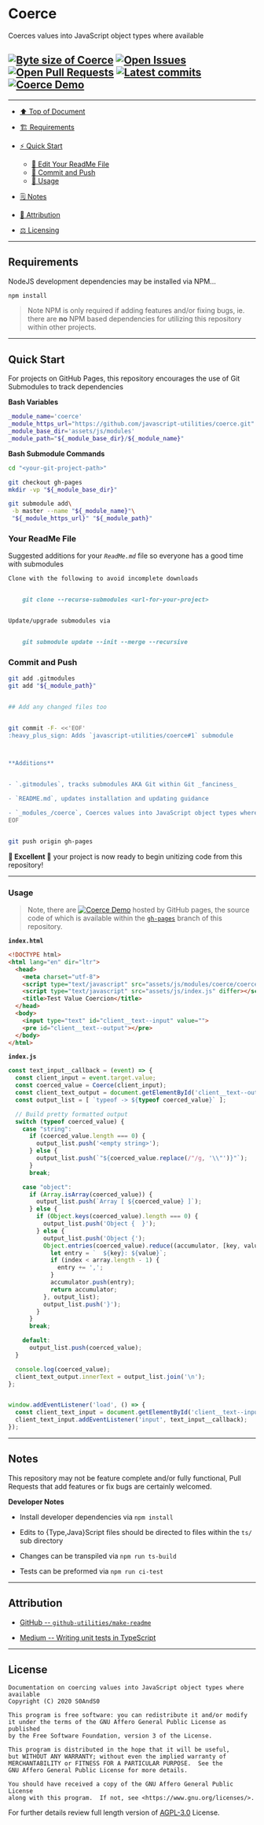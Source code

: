 # Coerce
[heading__top]:
  #coerce
  "&#x2B06; Coerces values into JavaScript object types where available"


Coerces values into JavaScript object types where available

## [![Byte size of Coerce][badge__master__coerce__source_code]][coerce__master__source_code] [![Open Issues][badge__issues__coerce]][issues__coerce] [![Open Pull Requests][badge__pull_requests__coerce]][pull_requests__coerce] [![Latest commits][badge__commits__coerce__master]][commits__coerce__master] [![Coerce Demo][badge__gh_pages__coerce]][gh_pages__coerce]


------


- [:arrow_up: Top of Document][heading__top]

- [:building_construction: Requirements][heading__requirements]

- [:zap: Quick Start][heading__quick_start]

  - [:memo: Edit Your ReadMe File][heading__your_readme_file]
  - [:floppy_disk: Commit and Push][heading__commit_and_push]
  - [&#x1F9F0; Usage][heading__usage]

- [&#x1F5D2; Notes][heading__notes]

- [:card_index: Attribution][heading__attribution]

- [:balance_scale: Licensing][heading__license]


------



## Requirements
[heading__requirements]:
  #requirements
  "&#x1F3D7; Prerequisites and/or dependencies that this project needs to function properly"


NodeJS development dependencies may be installed via NPM...


```Bash
npm install
```


> Note NPM is only required if adding features and/or fixing bugs, ie. there are **no** NPM based dependencies for utilizing this repository within other projects.


___


## Quick Start
[heading__quick_start]:
  #quick-start
  "&#9889; Perhaps as easy as one, 2.0,..."


For projects on GitHub Pages, this repository encourages the use of Git Submodules to track dependencies


**Bash Variables**


```Bash
_module_name='coerce'
_module_https_url="https://github.com/javascript-utilities/coerce.git"
_module_base_dir='assets/js/modules'
_module_path="${_module_base_dir}/${_module_name}"
```


**Bash Submodule Commands**


```Bash
cd "<your-git-project-path>"

git checkout gh-pages
mkdir -vp "${_module_base_dir}"

git submodule add\
 -b master --name "${_module_name}"\
 "${_module_https_url}" "${_module_path}"
```


### Your ReadMe File
[heading__your_readme_file]:
  #your-readme-file
  "&#x1F4DD; Suggested additions for your ReadMe.md file so everyone has a good time with submodules"


Suggested additions for your _`ReadMe.md`_ file so everyone has a good time with submodules


```MarkDown
Clone with the following to avoid incomplete downloads


    git clone --recurse-submodules <url-for-your-project>


Update/upgrade submodules via


    git submodule update --init --merge --recursive
```


### Commit and Push
[heading__commit_and_push]:
  #commit-and-push
  "&#x1F4BE; It may be just this easy..."


```Bash
git add .gitmodules
git add "${_module_path}"


## Add any changed files too


git commit -F- <<'EOF'
:heavy_plus_sign: Adds `javascript-utilities/coerce#1` submodule



**Additions**


- `.gitmodules`, tracks submodules AKA Git within Git _fanciness_

- `README.md`, updates installation and updating guidance

- `_modules_/coerce`, Coerces values into JavaScript object types where available
EOF


git push origin gh-pages
```


**:tada: Excellent :tada:** your project is now ready to begin unitizing code from this repository!


------


### Usage
[heading__usage]:
  #usage
  "&#x1F9F0;"


> Note, there are [![Coerce Demo][badge__gh_pages__coerce]][gh_pages__coerce] hosted by GitHub pages, the source code of which is available within the [`gh-pages`][coerce__gh_pages__source_code] branch of this repository.


**`index.html`**


```HTML
<!DOCTYPE html>
<html lang="en" dir="ltr">
  <head>
    <meta charset="utf-8">
    <script type="text/javascript" src="assets/js/modules/coerce/coerce.js" differ></script>
    <script type="text/javascript" src="assets/js/index.js" differ></script>
    <title>Test Value Coercion</title>
  </head>
  <body>
    <input type="text" id="client__text--input" value="">
    <pre id="client__text--output"></pre>
  </body>
</html>
```


**`index.js`**


```JavaScript
const text_input__callback = (event) => {
  const client_input = event.target.value;
  const coerced_value = Coerce(client_input);
  const client_text_output = document.getElementById('client__text--output');
  const output_list = [ `typeof -> ${typeof coerced_value}` ];

  // Build pretty formatted output
  switch (typeof coerced_value) {
    case "string":
      if (coerced_value.length === 0) {
        output_list.push('<empty string>');
      } else {
        output_list.push(`"${coerced_value.replace(/"/g, '\\"')}"`);
      }
      break;

    case "object":
      if (Array.isArray(coerced_value)) {
        output_list.push(`Array [ ${coerced_value} ]`);
      } else {
        if (Object.keys(coerced_value).length === 0) {
          output_list.push('Object {  }');
        } else {
          output_list.push('Object {');
          Object.entries(coerced_value).reduce((accumulator, [key, value], index, array) => {
            let entry = `  ${key}: ${value}`;
            if (index < array.length - 1) {
              entry += ',';
            }
            accumulator.push(entry);
            return accumulator;
          }, output_list);
          output_list.push('}');
        }
      }
      break;

    default:
      output_list.push(coerced_value);
  }

  console.log(coerced_value);
  client_text_output.innerText = output_list.join('\n');
};


window.addEventListener('load', () => {
  const client_text_input = document.getElementById('client__text--input');
  client_text_input.addEventListener('input', text_input__callback);
});
```


___


## Notes
[heading__notes]:
  #notes
  "&#x1F5D2; Additional things to keep in mind when developing"


This repository may not be feature complete and/or fully functional, Pull Requests that add features or fix bugs are certainly welcomed.


**Developer Notes**


- Install developer dependencies via `npm install`

- Edits to {Type,Java}Script files should be directed to files within the `ts/` sub directory

- Changes can be transpiled via `npm run ts-build`

- Tests can be preformed via `npm run ci-test`


___


## Attribution
[heading__attribution]:
  #attribution
  "&#x1F4C7; Resources that where helpful in building this project so far."


- [GitHub -- `github-utilities/make-readme`](https://github.com/github-utilities/make-readme)

- [Medium -- Writing unit tests in TypeScript](https://medium.com/@RupaniChirag/writing-unit-tests-in-typescript-d4719b8a0a40)


___


## License
[heading__license]:
  #license
  "&#x2696; Legal side of Open Source"


```
Documentation on coercing values into JavaScript object types where available
Copyright (C) 2020 S0AndS0

This program is free software: you can redistribute it and/or modify
it under the terms of the GNU Affero General Public License as published
by the Free Software Foundation, version 3 of the License.

This program is distributed in the hope that it will be useful,
but WITHOUT ANY WARRANTY; without even the implied warranty of
MERCHANTABILITY or FITNESS FOR A PARTICULAR PURPOSE.  See the
GNU Affero General Public License for more details.

You should have received a copy of the GNU Affero General Public License
along with this program.  If not, see <https://www.gnu.org/licenses/>.

```


For further details review full length version of [AGPL-3.0][branch__current__license] License.



[branch__current__license]:
  /LICENSE
  "&#x2696; Full length version of AGPL-3.0 License"


[badge__commits__coerce__master]:
  https://img.shields.io/github/last-commit/javascript-utilities/coerce/master.svg

[commits__coerce__master]:
  https://github.com/javascript-utilities/coerce/commits/master
  "&#x1F4DD; History of changes on this branch"


[coerce__community]:
  https://github.com/javascript-utilities/coerce/community
  "&#x1F331; Dedicated to functioning code"

[coerce__gh_pages]:
  https://github.com/javascript-utilities/coerce/tree/
  "Source code examples hosted thanks to GitHub Pages!"

[badge__gh_pages__coerce]:
  https://img.shields.io/website/https/javascript-utilities.github.io/coerce/index.html.svg?down_color=darkorange&down_message=Offline&label=Demo&logo=Demo%20Site&up_color=success&up_message=Online

[gh_pages__coerce]:
  https://javascript-utilities.github.io/coerce/index.html
  "&#x1F52C; Check the example collection tests"

[coerce__gh_pages__source_code]:
  https://github.com/javascript-utilities/coerce/tree/gh-pages
  "Source code gh-pages branch for live demos"

[issues__coerce]:
  https://github.com/javascript-utilities/coerce/issues
  "&#x2622; Search for and _bump_ existing issues or open new issues for project maintainer to address."

[pull_requests__coerce]:
  https://github.com/javascript-utilities/coerce/pulls
  "&#x1F3D7; Pull Request friendly, though please check the Community guidelines"

[coerce__master__source_code]:
  https://github.com/javascript-utilities/coerce/
  "&#x2328; Project source!"

[badge__issues__coerce]:
  https://img.shields.io/github/issues/javascript-utilities/coerce.svg

[badge__pull_requests__coerce]:
  https://img.shields.io/github/issues-pr/javascript-utilities/coerce.svg

[badge__master__coerce__source_code]:
  https://img.shields.io/github/repo-size/javascript-utilities/coerce
